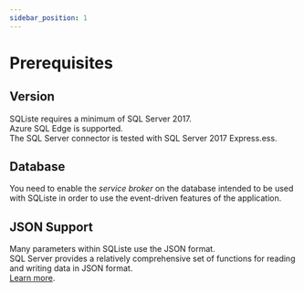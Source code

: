 ```yaml
---
sidebar_position: 1
---
```


# Prerequisites

## Version

SQListe requires a minimum of SQL Server 2017.<br/>
Azure SQL Edge is supported.<br/>
The SQL Server connector is tested with SQL Server 2017 Express.ess.

## Database

You need to enable the _service broker_ on the database intended to be used with SQListe in order to use the event-driven features of the application.

## JSON Support

Many parameters within SQListe use the JSON format.<br/>
SQL Server provides a relatively comprehensive set of functions for reading and writing data in JSON format.<br/>
[Learn more](https://learn.microsoft.com/en-us/sql/relational-databases/json/json-data-sql-server?view=sql-server-ver16).